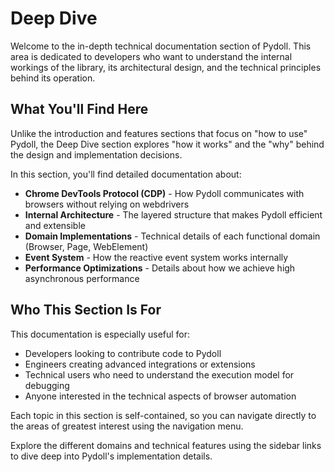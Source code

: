 # Deep Dive

Welcome to the in-depth technical documentation section of Pydoll. This area is dedicated to developers who want to understand the internal workings of the library, its architectural design, and the technical principles behind its operation.

## What You'll Find Here

Unlike the introduction and features sections that focus on "how to use" Pydoll, the Deep Dive section explores "how it works" and the "why" behind the design and implementation decisions.

In this section, you'll find detailed documentation about:

- **Chrome DevTools Protocol (CDP)** - How Pydoll communicates with browsers without relying on webdrivers
- **Internal Architecture** - The layered structure that makes Pydoll efficient and extensible
- **Domain Implementations** - Technical details of each functional domain (Browser, Page, WebElement)
- **Event System** - How the reactive event system works internally
- **Performance Optimizations** - Details about how we achieve high asynchronous performance

## Who This Section Is For

This documentation is especially useful for:

- Developers looking to contribute code to Pydoll
- Engineers creating advanced integrations or extensions
- Technical users who need to understand the execution model for debugging
- Anyone interested in the technical aspects of browser automation

Each topic in this section is self-contained, so you can navigate directly to the areas of greatest interest using the navigation menu.

Explore the different domains and technical features using the sidebar links to dive deep into Pydoll's implementation details.
